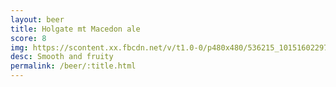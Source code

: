 ```yaml
---
layout: beer
title: Holgate mt Macedon ale
score: 8
img: https://scontent.xx.fbcdn.net/v/t1.0-0/p480x480/536215_10151602297528745_137791391_n.jpg?oh=957fd49dc9a9ae8c156b342ebf3718b4&oe=58E09B30
desc: Smooth and fruity
permalink: /beer/:title.html
---
```

